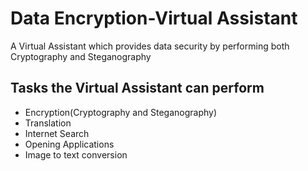 # Data Encryption-Virtual Assistant
A Virtual Assistant which provides data security by performing both Cryptography and Steganography
## Tasks the Virtual Assistant can perform
- Encryption(Cryptography and Steganography)
- Translation
- Internet Search
- Opening Applications
- Image to text conversion
